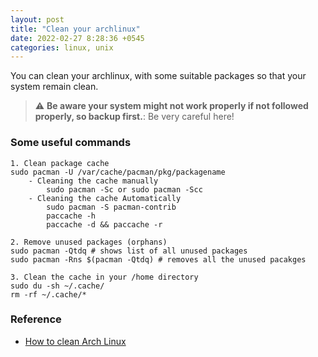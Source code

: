 ```yaml
---
layout: post
title: "Clean your archlinux"
date: 2022-02-27 8:28:36 +0545
categories: linux, unix
---
```


You can clean your archlinux, with some suitable packages so that your system remain clean.
> :warning: **Be aware your system might not work properly if not followed properly, so backup first.**: Be very careful here!


### Some useful commands
```
1. Clean package cache
sudo pacman -U /var/cache/pacman/pkg/packagename
    - Cleaning the cache manually
        sudo pacman -Sc or sudo pacman -Scc
    - Cleaning the cache Automatically
        sudo pacman -S pacman-contrib
        paccache -h
        paccache -d && paccache -r 

2. Remove unused packages (orphans)
sudo pacman -Qtdq # shows list of all unused packages
sudo pacman -Rns $(pacman -Qtdq) # removes all the unused pacakges

3. Clean the cache in your /home directory
sudo du -sh ~/.cache/
rm -rf ~/.cache/*

```

### Reference
- [How to clean Arch Linux](https://averagelinuxuser.com/clean-arch-linux/#1-clean-package-cache)
